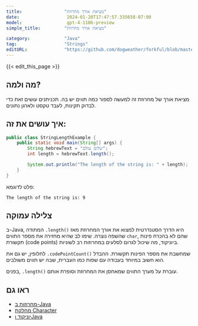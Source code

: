 ```yaml
---
title:                "מציאת אורך מחרוזת"
date:                  2024-01-20T17:47:57.335658-07:00
model:                 gpt-4-1106-preview
simple_title:         "מציאת אורך מחרוזת"

category:             "Java"
tag:                  "Strings"
editURL:              "https://github.com/dogweather/forkful/blob/master/content/he/java/finding-the-length-of-a-string.md"
---
```


{{< edit_this_page >}}

## מה ולמה?
מציאת אורך של מחרוזת זה למעשה לספור כמה תווים יש בה. תכניתנים עושים זאת כדי לבדוק תקינות, לעבד טקסט ולארגן נתונים.

## איך עושים את זה:
```java
public class StringLengthExample {
    public static void main(String[] args) {
        String hebrewText = "שלום עולם";
        int length = hebrewText.length();

        System.out.println("The length of the string is: " + length);
    }
}
```
פלט לדוגמא:
```
The length of the string is: 9
```

## צלילה עמוקה
ב-Java, המתודה `.length()` היא הדרך הסטנדרטית למצוא את אורך המחרוזת מאז שהשפה נוצרה. שימו לב שהיא מחזירה את מספר התווים `char`, שהם לא בהכרח פינות תקשורת (code points) ביוניקוד, מה שיכול לגרום לסלעים במחרוזות רב לשוניות.

לחלופין, יש גם את `.codePointCount()` שמחשבת את מספר הפינות תקשורת. ההבדל הוא חשוב במיוחד בעבודה עם שפות כמו העברית, שבה יש תווים משולבים.

בפנים, `.length()` עוברת על מערך התווים שמאחסן את המחרוזת וסופרת אותם. 

## ראו גם
- [מחרוזות ב-Java](https://docs.oracle.com/javase/10/docs/api/java/lang/String.html)
- [מחלקת Character](https://docs.oracle.com/javase/10/docs/api/java/lang/Character.html)
- [יוניקוד וJava](https://docs.oracle.com/javase/tutorial/i18n/text/unicode.html)

